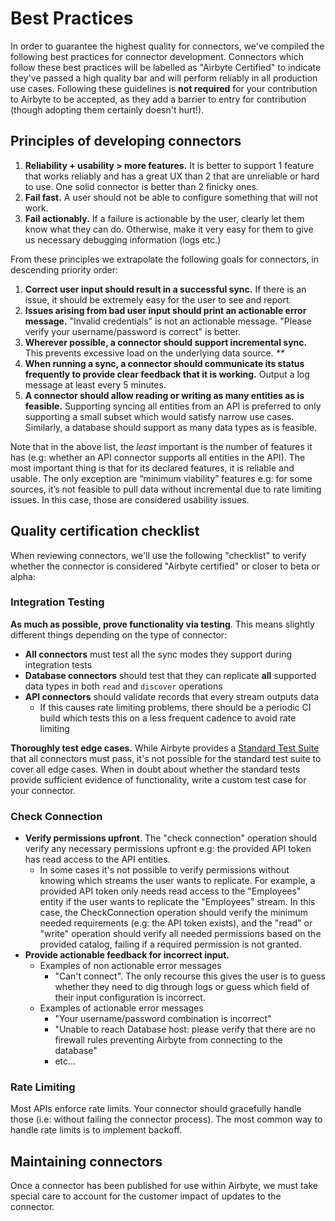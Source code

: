 # Best Practices

In order to guarantee the highest quality for connectors, we've compiled the following best
practices for connector development. Connectors which follow these best practices will be labelled
as "Airbyte Certified" to indicate they've passed a high quality bar and will perform reliably in
all production use cases. Following these guidelines is **not required** for your contribution to
Airbyte to be accepted, as they add a barrier to entry for contribution \(though adopting them
certainly doesn't hurt!\).

## Principles of developing connectors

1. **Reliability + usability &gt; more features.** It is better to support 1 feature that works
   reliably and has a great UX than 2 that are unreliable or hard to use. One solid connector is
   better than 2 finicky ones.
2. **Fail fast.** A user should not be able to configure something that will not work.
3. **Fail actionably.** If a failure is actionable by the user, clearly let them know what they can
   do. Otherwise, make it very easy for them to give us necessary debugging information \(logs
   etc.\)

From these principles we extrapolate the following goals for connectors, in descending priority
order:

1. **Correct user input should result in a successful sync.** If there is an issue, it should be
   extremely easy for the user to see and report.
2. **Issues arising from bad user input should print an actionable error message.** "Invalid
   credentials" is not an actionable message. "Please verify your username/password is correct" is
   better.
3. **Wherever possible, a connector should support incremental sync.** This prevents excessive load
   on the underlying data source. _\*\*_
4. **When running a sync, a connector should communicate its status frequently to provide clear
   feedback that it is working.** Output a log message at least every 5 minutes.
5. **A connector should allow reading or writing as many entities as is feasible.** Supporting
   syncing all entities from an API is preferred to only supporting a small subset which would
   satisfy narrow use cases. Similarly, a database should support as many data types as is feasible.

Note that in the above list, the _least_ important is the number of features it has \(e.g: whether
an API connector supports all entities in the API\). The most important thing is that for its
declared features, it is reliable and usable. The only exception are “minimum viability” features
e.g: for some sources, it’s not feasible to pull data without incremental due to rate limiting
issues. In this case, those are considered usability issues.

## Quality certification checklist

When reviewing connectors, we'll use the following "checklist" to verify whether the connector is
considered "Airbyte certified" or closer to beta or alpha:

### Integration Testing

**As much as possible, prove functionality via testing**. This means slightly different things
depending on the type of connector:

- **All connectors** must test all the sync modes they support during integration tests
- **Database connectors** should test that they can replicate **all** supported data types in both
  `read` and `discover` operations
- **API connectors** should validate records that every stream outputs data
  - If this causes rate limiting problems, there should be a periodic CI build which tests this on a
    less frequent cadence to avoid rate limiting

**Thoroughly test edge cases.** While Airbyte provides a
[Standard Test Suite](testing-connectors/connector-acceptance-tests-reference.md) that all
connectors must pass, it's not possible for the standard test suite to cover all edge cases. When in
doubt about whether the standard tests provide sufficient evidence of functionality, write a custom
test case for your connector.

### Check Connection

- **Verify permissions upfront**. The "check connection" operation should verify any necessary
  permissions upfront e.g: the provided API token has read access to the API entities.
  - In some cases it's not possible to verify permissions without knowing which streams the user
    wants to replicate. For example, a provided API token only needs read access to the "Employees"
    entity if the user wants to replicate the "Employees" stream. In this case, the CheckConnection
    operation should verify the minimum needed requirements \(e.g: the API token exists\), and the
    "read" or "write" operation should verify all needed permissions based on the provided catalog,
    failing if a required permission is not granted.
- **Provide actionable feedback for incorrect input.**
  - Examples of non actionable error messages
    - "Can't connect". The only recourse this gives the user is to guess whether they need to dig
      through logs or guess which field of their input configuration is incorrect.
  - Examples of actionable error messages
    - "Your username/password combination is incorrect"
    - "Unable to reach Database host: please verify that there are no firewall rules preventing
      Airbyte from connecting to the database"
    - etc...

### Rate Limiting

Most APIs enforce rate limits. Your connector should gracefully handle those \(i.e: without failing
the connector process\). The most common way to handle rate limits is to implement backoff.

## Maintaining connectors

Once a connector has been published for use within Airbyte, we must take special care to account for
the customer impact of updates to the connector.
